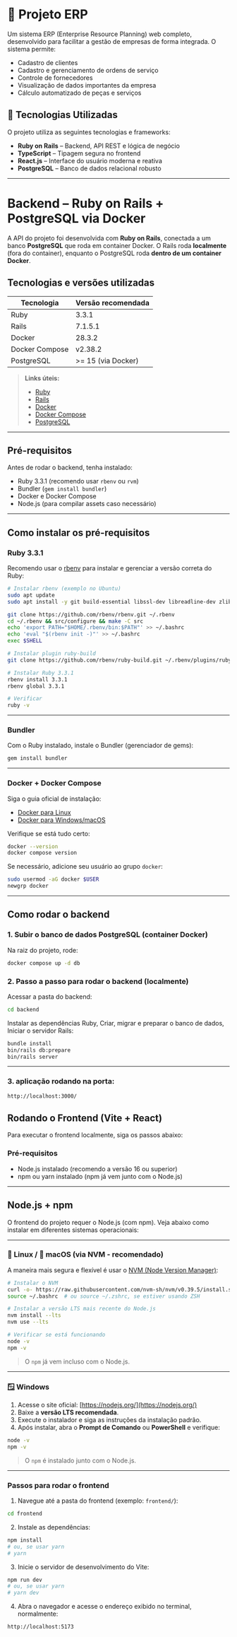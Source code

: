# 🧾 Projeto ERP

Um sistema ERP (Enterprise Resource Planning) web completo, desenvolvido para facilitar a gestão de empresas de forma integrada. O sistema permite:

- Cadastro de clientes
- Cadastro e gerenciamento de ordens de serviço
- Controle de fornecedores
- Visualização de dados importantes da empresa
- Cálculo automatizado de peças e serviços

## 🚀 Tecnologias Utilizadas

O projeto utiliza as seguintes tecnologias e frameworks:

- **Ruby on Rails** – Backend, API REST e lógica de negócio
- **TypeScript** – Tipagem segura no frontend
- **React.js** – Interface do usuário moderna e reativa
- **PostgreSQL** – Banco de dados relacional robusto

---

# Backend – Ruby on Rails + PostgreSQL via Docker

A API do projeto foi desenvolvida com **Ruby on Rails**, conectada a um banco **PostgreSQL** que roda em container Docker. O Rails roda **localmente** (fora do container), enquanto o PostgreSQL roda **dentro de um container Docker**.

## Tecnologias e versões utilizadas

| Tecnologia       | Versão recomendada |
|------------------|--------------------|
| Ruby             | 3.3.1              |
| Rails            | 7.1.5.1            |
| Docker           | 28.3.2             |
| Docker Compose   | v2.38.2            |
| PostgreSQL       | >= 15 (via Docker) |

> **Links úteis:**
> - [Ruby](https://www.ruby-lang.org/pt/downloads/)
> - [Rails](https://guides.rubyonrails.org/)
> - [Docker](https://docs.docker.com/get-docker/)
> - [Docker Compose](https://docs.docker.com/compose/)
> - [PostgreSQL](https://www.postgresql.org/docs/)

---

## Pré-requisitos

Antes de rodar o backend, tenha instalado:

- Ruby 3.3.1 (recomendo usar `rbenv` ou `rvm`)
- Bundler (`gem install bundler`)
- Docker e Docker Compose
- Node.js (para compilar assets caso necessário)

---


## Como instalar os pré-requisitos

### Ruby 3.3.1

Recomendo usar o [rbenv](https://github.com/rbenv/rbenv) para instalar e gerenciar a versão correta do Ruby:

```bash
# Instalar rbenv (exemplo no Ubuntu)
sudo apt update
sudo apt install -y git build-essential libssl-dev libreadline-dev zlib1g-dev

git clone https://github.com/rbenv/rbenv.git ~/.rbenv
cd ~/.rbenv && src/configure && make -C src
echo 'export PATH="$HOME/.rbenv/bin:$PATH"' >> ~/.bashrc
echo 'eval "$(rbenv init -)"' >> ~/.bashrc
exec $SHELL

# Instalar plugin ruby-build
git clone https://github.com/rbenv/ruby-build.git ~/.rbenv/plugins/ruby-build

# Instalar Ruby 3.3.1
rbenv install 3.3.1
rbenv global 3.3.1

# Verificar
ruby -v
````

---

### Bundler

Com o Ruby instalado, instale o Bundler (gerenciador de gems):

```bash
gem install bundler
```

---

### Docker + Docker Compose

Siga o guia oficial de instalação:

* [Docker para Linux](https://docs.docker.com/engine/install/)
* [Docker para Windows/macOS](https://docs.docker.com/get-docker/)

Verifique se está tudo certo:

```bash
docker --version
docker compose version
```

Se necessário, adicione seu usuário ao grupo `docker`:

```bash
sudo usermod -aG docker $USER
newgrp docker
```


--- 

## Como rodar o backend

### 1. Subir o banco de dados PostgreSQL (container Docker)

Na raiz do projeto, rode:

```bash
docker compose up -d db
```
### 2. Passo a passo para rodar o backend (localmente)

Acessar a pasta do backend:

```bash
cd backend
```

Instalar as dependências Ruby, Criar, migrar e preparar o banco de dados,
Iniciar o servidor Rails:

```bash
bundle install
bin/rails db:prepare
bin/rails server
```
---
### 3. aplicação rodando na porta:

```bash
http://localhost:3000/
```

## Rodando o Frontend (Vite + React)

Para executar o frontend localmente, siga os passos abaixo:

### Pré-requisitos

* Node.js instalado (recomendo a versão 16 ou superior)
* npm ou yarn instalado (npm já vem junto com o Node.js)

---

## Node.js + npm

O frontend do projeto requer o Node.js (com npm). Veja abaixo como instalar em diferentes sistemas operacionais:

---

### 🐧 Linux / 🍎 macOS (via NVM - recomendado)

A maneira mais segura e flexível é usar o [NVM (Node Version Manager)](https://github.com/nvm-sh/nvm):

```bash
# Instalar o NVM
curl -o- https://raw.githubusercontent.com/nvm-sh/nvm/v0.39.5/install.sh | bash
source ~/.bashrc  # ou source ~/.zshrc, se estiver usando ZSH

# Instalar a versão LTS mais recente do Node.js
nvm install --lts
nvm use --lts

# Verificar se está funcionando
node -v
npm -v
````

> O `npm` já vem incluso com o Node.js.

---

### 🪟 Windows

1. Acesse o site oficial: [https://nodejs.org/](https://nodejs.org/)
2. Baixe a **versão LTS recomendada**.
3. Execute o instalador e siga as instruções da instalação padrão.
4. Após instalar, abra o **Prompt de Comando** ou **PowerShell** e verifique:

```bash
node -v
npm -v
```

> O `npm` é instalado junto com o Node.js.

---

### Passos para rodar o frontend

1. Navegue até a pasta do frontend (exemplo: `frontend/`):

```bash
cd frontend
```

2. Instale as dependências:

```bash
npm install
# ou, se usar yarn
# yarn
```

3. Inicie o servidor de desenvolvimento do Vite:

```bash
npm run dev
# ou, se usar yarn
# yarn dev
```

4. Abra o navegador e acesse o endereço exibido no terminal, normalmente:

```
http://localhost:5173
```

